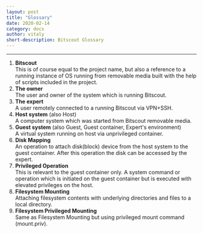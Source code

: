 ```yaml
---
layout: post
title: "Glossary"
date: 2020-02-14
category: docs
author: vitaly
short-description: Bitscout Glossary
---
```


-----
1. **Bitscout**  
This is of course equal to the project name, but also a reference to a running instance of OS running from removable media built with the help of scripts included in the project.  
1. **The owner**  
The user and owner of the system which is running Bitscout.
1. **The expert**  
A user remotely connected to a running Bitscout via VPN+SSH.
1. **Host system** (also Host)  
A computer system which was started from Bitscout removable media.  
1. **Guest system** (also Guest, Guest container, Expert's environment)  
A virtual system running on host via unprivileged container.  
1. **Disk Mapping**  
An operation to attach disk(block) device from the host system to the guest container. After this operation the disk can be accessed by the expert.  
1. **Privileged Operation**  
This is relevant to the guest container only. A system command or operation which is initiated on the guest container but is executed with elevated privileges on the host.  
1. **Filesystem Mounting**  
Attaching filesystem contents with underlying directories and files to a local directory.  
1. **Filesystem Privileged Mounting**  
Same as Filesystem Mounting but using privileged mount command (mount.priv).  


